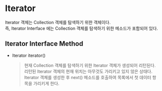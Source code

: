 # Iterator
Iterator 객체는 Collection 객체를 탐색하기 위한 객체이다.<br>
즉, Iterator Interface 에는 Collection 객체를 탐색하기 위한 메소드가 포함되어 있다.

## Iterator Interface Method
* Iterator iterator()
    > 현재 Collection 객체를 탐색하기 위한 Iterator 객체가 생성되어 리턴된다.<br>
    리턴된 Iterator 객체의 현재 위치는 아무것도 가리키고 있지 않은 상태다.<br>
    Iterator 객체를 생성한 후 next() 메소드를 호출하여 목록에서 첫 데이터 항목을 가리키게 한다.
